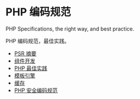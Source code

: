 # PHP 编码规范

PHP Specifications, the right way, and best practice.

PHP 编码规范，最佳实践。

* [PSR 摘要](https://github.com/WisdomFusion/php-specs/blob/master/psr-standards.md)
* [组件开发](https://github.com/WisdomFusion/php-specs/blob/master/components.md)
* [PHP 最佳实践](https://github.com/WisdomFusion/php-specs/blob/master/best-practice.md)
* [模板引擎](https://github.com/WisdomFusion/php-specs/blob/master/templating.md)
* [缓存](https://github.com/WisdomFusion/php-specs/blob/master/caching.md)
* [PHP 安全编码规范](https://github.com/WisdomFusion/php-specs/blob/master/security-spec.md)

